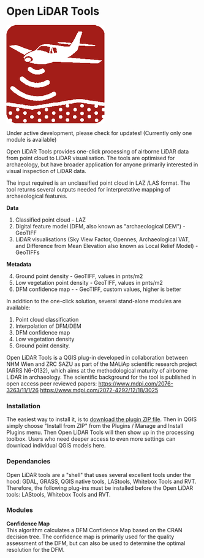 # **Open LiDAR Tools**

![Logo]( src/plugin/open_lidar_tools/icon.png "Open LiDAR Tools")

Under active development, please check for updates! (Currently only one module is available)

Open LiDAR Tools provides one-click processing of airborne LiDAR data from point cloud to LiDAR visualisation. The tools are optimised for archaeology, but have broader application for anyone primarily interested in visual inspection of LiDAR data.

The input required is an unclassified point cloud in LAZ /LAS format. The tool returns several outputs needed for interpretative mapping of archaeological features. 

**Data**
  1. Classified point cloud  - LAZ
  2. Digital feature model (DFM, also known as "archaeological DEM") - GeoTIFF
  3. LiDAR visualisations (Sky View Factor, Opennes, Archaeological VAT, and Difference from Mean Elevation also known as Local Relief Model) - GeoTIFFs

**Metadata**

  4. Ground point density - GeoTIFF, values in pnts/m2
  5. Low vegetation point density - GeoTIFF, values in pnts/m2
  6. DFM confidence map -  - GeoTIFF, custom values, higher is better

In addition to the one-click solution, several stand-alone modules are available:
1. Point cloud classification
2. Interpolation of DFM/DEM
3. DFM confidence map
4. Low vegetation density
5. Ground point density.

Open LiDAR Tools is a QGIS plug-in developed in collaboration between NHM Wien and ZRC SAZU as part of the MALiAp scientific research project (ARRS N6-0132), which aims at the methodological maturity of airborne LiDAR in archaeology. The scientific background for the tool is published in open access peer reviewed papers:
https://www.mdpi.com/2076-3263/11/1/26
https://www.mdpi.com/2072-4292/12/18/3025

### **Installation**

The easiest way to install it, is to [download the plugin ZIP file](https://github.com/stefaneichert/OpenLidarTools/raw/main/src/plugin/open_lidar_tools.zip "Download Plugin as ZIP").
Then in QGIS simply choose "Install from ZIP" from the Plugins / Manage and Install Plugins menu.
Then Open LiDAR Tools will then show up in the processing toolbox.
Users who need deeper access to even more settings can download individual QGIS models here.

### **Dependancies**

Open LiDAR tools are a "shell" that uses several excellent tools under the hood: GDAL, GRASS, QGIS native tools, LAStools, Whitebox Tools and RVT. Therefore, the following plug-ins must be installed before the Open LiDAR tools: LAStools, Whitebox Tools and RVT.


### **Modules**

**Confidence Map**  
This algorithm calculates a DFM Confidence Map based on the CRAN decision tree. The confidence map is primarily used for the quality assessment of the DFM, but can also be used to determine the optimal resolution for the DFM.

